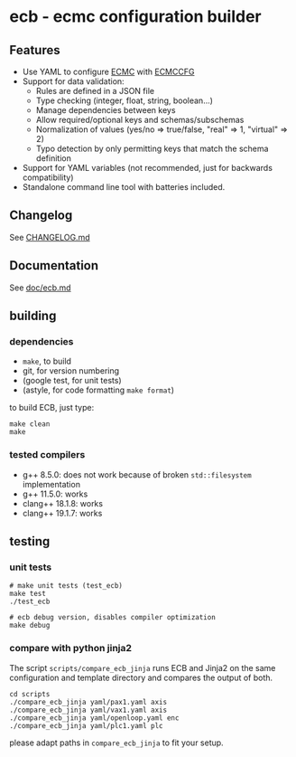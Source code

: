 # ecb - ecmc configuration builder

## Features

+ Use YAML to configure [ECMC](https://github.com/epics-modules/ecmc) with
  [ECMCCFG](https://github.com/paulscherrerinstitute/ecmccfg)
+ Support for data validation:
   + Rules are defined in a JSON file
   + Type checking (integer, float, string, boolean...)
   + Manage dependencies between keys
   + Allow required/optional keys and schemas/subschemas
   + Normalization of values (yes/no => true/false, "real" => 1, "virtual" => 2)
   + Typo detection by only permitting keys that match the schema definition
+ Support for YAML variables (not recommended, just for backwards compatibility)
+ Standalone command line tool with batteries included.


## Changelog

See [CHANGELOG.md](CHANGELOG.md)

## Documentation

See [doc/ecb.md](doc/ecb.md)

## building
### dependencies
- `make`, to build
- git, for version numbering
- (google test, for unit tests)
- (astyle, for code formatting `make format`)

to build ECB, just type:

    make clean
    make 

### tested compilers
- g++ 8.5.0: does not work because of broken `std::filesystem` implementation 
- g++ 11.5.0: works
- clang++ 18.1.8: works
- clang++ 19.1.7: works

## testing

### unit tests

    # make unit tests (test_ecb)
    make test
    ./test_ecb

    # ecb debug version, disables compiler optimization
    make debug

### compare with python jinja2
The script `scripts/compare_ecb_jinja` runs ECB and Jinja2 on the same configuration
and template directory and compares the output of both.

    cd scripts
    ./compare_ecb_jinja yaml/pax1.yaml axis
    ./compare_ecb_jinja yaml/vax1.yaml axis
    ./compare_ecb_jinja yaml/openloop.yaml enc
    ./compare_ecb_jinja yaml/plc1.yaml plc

please adapt paths in `compare_ecb_jinja` to fit your setup.
